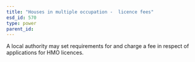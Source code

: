 ```yaml
---
title: "Houses in multiple occupation -  licence fees"
esd_id: 570
type: power
parent_id:  
---
```


A local authority may set requirements for and charge a fee in respect of applications for HMO licences.


